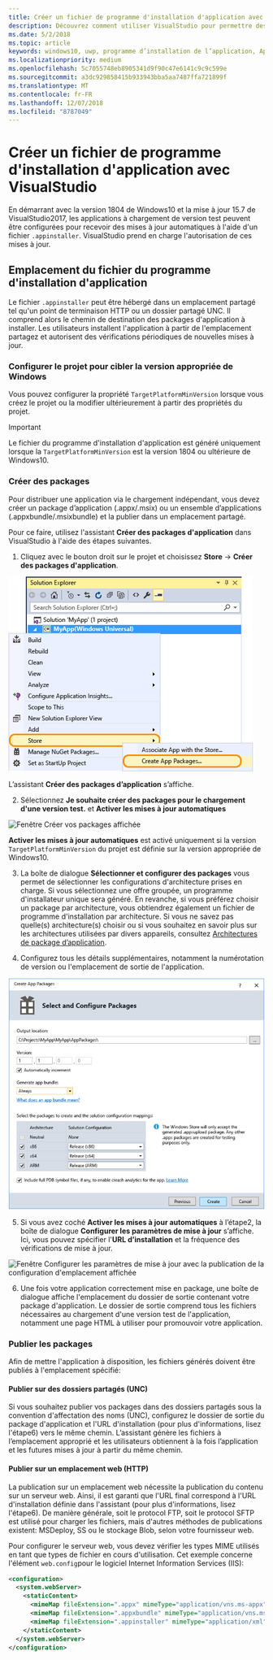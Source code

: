 ```yaml
---
title: Créer un fichier de programme d'installation d'application avec VisualStudio
description: Découvrez comment utiliser VisualStudio pour permettre des mises à jour automatiques à l'aide du fichier .appinstaller.
ms.date: 5/2/2018
ms.topic: article
keywords: windows10, uwp, programme d’installation de l’application, AppInstaller, charger une version test
ms.localizationpriority: medium
ms.openlocfilehash: 5c7055748eb8905341d9f90c47e6141c9c9c599e
ms.sourcegitcommit: a3dc929858415b933943bba5aa7487ffa721899f
ms.translationtype: MT
ms.contentlocale: fr-FR
ms.lasthandoff: 12/07/2018
ms.locfileid: "8787049"
---
```

# <a name="create-an-app-installer-file-with-visual-studio"></a>Créer un fichier de programme d'installation d'application avec VisualStudio

En démarrant avec la version 1804 de Windows10 et la mise à jour 15.7 de VisualStudio2017, les applications à chargement de version test peuvent être configurées pour recevoir des mises à jour automatiques à l'aide d'un fichier `.appinstaller`. VisualStudio prend en charge l'autorisation de ces mises à jour.

## <a name="app-installer-file-location"></a>Emplacement du fichier du programme d'installation d'application
Le fichier `.appinstaller` peut être hébergé dans un emplacement partagé tel qu'un point de terminaison HTTP ou un dossier partagé UNC. Il comprend alors le chemin de destination des packages d'application à installer. Les utilisateurs installent l'application à partir de l'emplacement partagez et autorisent des vérifications périodiques de nouvelles mises à jour. 


### <a name="configure-the-project-to-target-the-correct-windows-version"></a>Configurer le projet pour cibler la version appropriée de Windows

Vous pouvez configurer la propriété `TargetPlatformMinVersion` lorsque vous créez le projet ou la modifier ultérieurement à partir des propriétés du projet. 

>[!IMPORTANT]
> Le fichier du programme d'installation d'application est généré uniquement lorsque la `TargetPlatformMinVersion` est la version 1804 ou ultérieure de Windows10.


### <a name="create-packages"></a>Créer des packages

Pour distribuer une application via le chargement indépendant, vous devez créer un package d’application (.appx/.msix) ou un ensemble d’applications (.appxbundle/.msixbundle) et la publier dans un emplacement partagé.

Pour ce faire, utilisez l'assistant **Créer des packages d'application** dans VisualStudio à l'aide des étapes suivantes.

1. Cliquez avec le bouton droit sur le projet et choisissez **Store** -> **Créer des packages d'application**.  

![Menu contextuel avec navigation vers Créer des packages d’application](images/packaging-screen2.jpg)   

L’assistant **Créer des packages d’application** s’affiche.

2. Sélectionnez **Je souhaite créer des packages pour le chargement d'une version test.** et **Activer les mises à jour automatiques**  

![Fenêtre Créer vos packages affichée](images/select-sideloading.png)  

**Activer les mises à jour automatiques** est activé uniquement si la version `TargetPlatformMinVersion` du projet est définie sur la version appropriée de Windows10.

3. La boîte de dialogue **Sélectionner et configurer des packages** vous permet de sélectionner les configurations d'architecture prises en charge. Si vous sélectionnez une offre groupée, un programme d'installateur unique sera généré. En revanche, si vous préférez choisir un package par architecture, vous obtiendrez également un fichier de programme d'installation par architecture.  Si vous ne savez pas quelle(s) architecture(s) choisir ou si vous souhaitez en savoir plus sur les architectures utilisées par divers appareils, consultez [Architectures de package d’application](device-architecture.md).

4. Configurez tous les détails supplémentaires, notamment la numérotation de version ou l'emplacement de sortie de l'application.

![Fenêtre Créer des packages d’application avec la configuration de package affichée](images/packaging-screen5.jpg)  

5. Si vous avez coché **Activer les mises à jour automatiques** à l’étape2, la boîte de dialogue **Configurer les paramètres de mise à jour** s’affiche. Ici, vous pouvez spécifier l'**URL d’installation** et la fréquence des vérifications de mise à jour.

![Fenêtre Configurer les paramètres de mise à jour avec la publication de la configuration d'emplacement affichée](images/sideloading-screen.png)  

6. Une fois votre application correctement mise en package, une boîte de dialogue affiche l'emplacement du dossier de sortie contenant votre package d'application. Le dossier de sortie comprend tous les fichiers nécessaires au chargement d'une version test de l'application, notamment une page HTML à utiliser pour promouvoir votre application.

### <a name="publish-packages"></a>Publier les packages

Afin de mettre l'application à disposition, les fichiers générés doivent être publiés à l'emplacement spécifié:

#### <a name="publish-to-shared-folders-unc"></a>Publier sur des dossiers partagés (UNC)

Si vous souhaitez publier vos packages dans des dossiers partagés sous la convention d'affectation des noms (UNC), configurez le dossier de sortie du package d'application et l'URL d'installation (pour plus d'informations, lisez l'étape6) vers le même chemin. L’assistant génère les fichiers à l’emplacement approprié et les utilisateurs obtiennent à la fois l’application et les futures mises à jour à partir du même chemin.

#### <a name="publish-to-a-web-location-http"></a>Publier sur un emplacement web (HTTP)

La publication sur un emplacement web nécessite la publication du contenu sur un serveur web. Ainsi, il est garanti que l'URL final correspond à l'URL d'installation définie dans l'assistant (pour plus d'informations, lisez l'étape6). De manière générale, soit le protocol FTP, soit le protocol SFTP est utilisé pour charger les fichiers, mais d'autres méthodes de publications existent: MSDeploy, SS ou le stockage Blob, selon votre fournisseur web.

Pour configurer le serveur web, vous devez vérifier les types MIME utilisés en tant que types de fichier en cours d'utilisation. Cet exemple concerne l'élément `web.config`pour le logiciel Internet Information Services (IIS):

```xml
<configuration>
  <system.webServer>
    <staticContent>
      <mimeMap fileExtension=".appx" mimeType="application/vns.ms-appx" />
      <mimeMap fileExtension=".appxbundle" mimeType="application/vns.ms-appx" />
      <mimeMap fileExtension=".appinstaller" mimeType="application/xml" />
    </staticContent>  
  </system.webServer>  
</configuration>
```




















